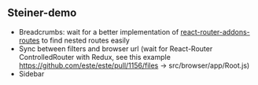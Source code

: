 ## Steiner-demo

- Breadcrumbs: wait for a better implementation of [react-router-addons-routes](https://github.com/ReactTraining/react-router-addons-routes) to find nested routes easily
- Sync between filters and browser url (wait for React-Router ControlledRouter with Redux, see this example https://github.com/este/este/pull/1156/files -> src/browser/app/Root.js)
- Sidebar